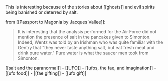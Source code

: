 This is interesting because of the stories about [[ghosts]] and evil spirits being banished or deterred by salt.

from [[Passport to Magonia by Jacques Vallee]]:
> It is interesting that the analysis performed for the Air Force did not mention the presence of salt in the pancakes given to Simonton. Indeed, Wentz was told by an Irishman who was quite familiar with the Gentry that "they never taste anything salt, but eat fresh meat and drink pure water." Pure water is what the saucer men took from Simonton.

[[salt and the paranormal]] - [[UFO]] - [[ufos, the fae, and imagination]] - [[ufo food]] - [[fae gifting]] - [[ufo gift]]

